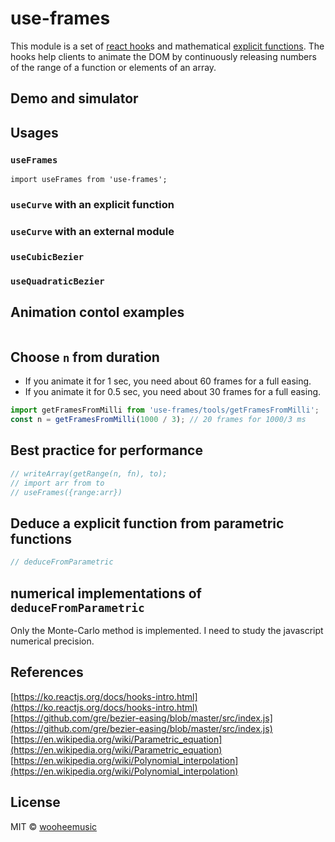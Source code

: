 # use-frames
This module is a set of [react hook](https://ko.reactjs.org/docs/hooks-intro.html)s and mathematical [explicit functions](https://en.wikipedia.org/wiki/Parametric_equation#Computer-aided_design). The hooks help clients to animate the DOM by continuously releasing numbers of the range of a function or elements of an array.

## Demo and simulator

## Usages

### `useFrames`
```
import useFrames from 'use-frames';
```

### `useCurve` with an explicit function

### `useCurve` with an external module

### `useCubicBezier`

### `useQuadraticBezier`

## Animation contol examples
```js

```

## Choose `n` from duration
- If you animate it for 1 sec, you need about 60 frames for a full easing.
- If you animate it for 0.5 sec, you need about 30 frames for a full easing.
```js
import getFramesFromMilli from 'use-frames/tools/getFramesFromMilli';
const n = getFramesFromMilli(1000 / 3); // 20 frames for 1000/3 ms
```

## Best practice for performance
```js
// writeArray(getRange(n, fn), to);
// import arr from to
// useFrames({range:arr})
```

## Deduce a explicit function from parametric functions
```js
// deduceFromParametric
```

## numerical implementations of `deduceFromParametric`
Only the Monte-Carlo method is implemented. I need to study the javascript numerical precision.

## References
[https://ko.reactjs.org/docs/hooks-intro.html](https://ko.reactjs.org/docs/hooks-intro.html)
[https://github.com/gre/bezier-easing/blob/master/src/index.js](https://github.com/gre/bezier-easing/blob/master/src/index.js)
[https://en.wikipedia.org/wiki/Parametric_equation](https://en.wikipedia.org/wiki/Parametric_equation)
[https://en.wikipedia.org/wiki/Polynomial_interpolation](https://en.wikipedia.org/wiki/Polynomial_interpolation)

## License

MIT © [wooheemusic](https://github.com/wooheemusic)




